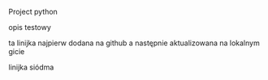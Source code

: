 Project python

opis testowy

ta linijka najpierw dodana na github a następnie aktualizowana na lokalnym gicie

linijka siódma
